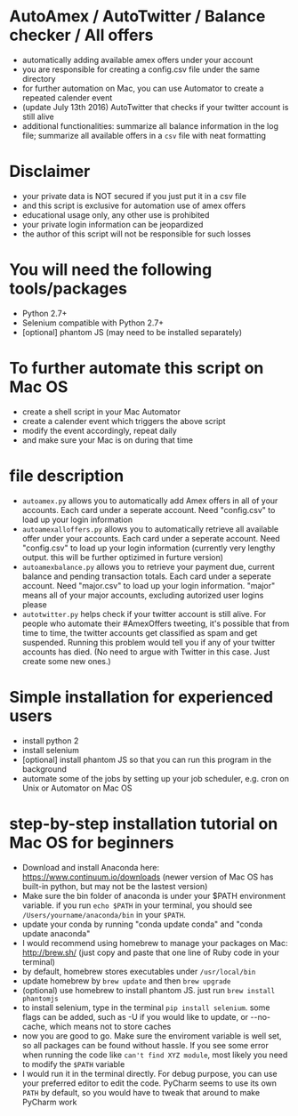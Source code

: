 # AutoAmex / AutoTwitter / Balance checker / All offers
- automatically adding available amex offers under your account
- you are responsible for creating a config.csv file under the same directory
- for further automation on Mac, you can use Automator to create a repeated calender event
- (update July 13th 2016) AutoTwitter that checks if your twitter account is still alive
- additional functionalities: summarize all balance information in the log file; summarize all available offers in a `csv` file with neat formatting

# Disclaimer
- your private data is NOT secured if you just put it in a csv file
- and this script is exclusive for automation use of amex offers
- educational usage only, any other use is prohibited
- your private login information can be jeopardized
- the author of this script will not be responsible for such losses

# You will need the following tools/packages
- Python 2.7+
- Selenium compatible with Python 2.7+
- [optional] phantom JS (may need to be installed separately)

# To further automate this script on Mac OS
- create a shell script in your Mac Automator
- create a calender event which triggers the above script
- modify the event accordingly, repeat daily
- and make sure your Mac is on during that time

# file description
- `autoamex.py` allows you to automatically add Amex offers in all of your accounts. Each card under a seperate account. Need "config.csv" to load up your login information
- `autoamexalloffers.py` allows you to automatically retrieve all available offer under your accounts. Each card under a seperate account. Need "config.csv" to load up your login information (currently very lengthy output. this will be further optizimed in furture version)
- `autoamexbalance.py` allows you to retrieve your payment due, current balance and pending transaction totals. Each card under a seperate account. Need "major.csv" to load up your login information. "major" means all of your major accounts, excluding autorized user logins please
- `autotwitter.py` helps check if your twitter account is still alive. For people who automate their #AmexOffers tweeting, it's possible that from time to time, the twitter accounts get classified as spam and get suspended. Running this problem would tell you if any of your twitter accounts has died. (No need to argue with Twitter in this case. Just create some new ones.)

# Simple installation for experienced users
- install python 2
- install selenium
- [optional] install phantom JS so that you can run this program in the background
- automate some of the jobs by setting up your job scheduler, e.g. cron on Unix or Automator on Mac OS

# step-by-step installation tutorial on Mac OS for beginners
- Download and install Anaconda here: https://www.continuum.io/downloads (newer version of Mac OS has built-in python, but may not be the lastest version)
- Make sure the bin folder of anaconda is under your $PATH environment variable. if you run `echo $PATH` in your terminal, you should see `/Users/yourname/anaconda/bin` in your `$PATH`.
- update your conda by running "conda update conda" and "conda update anaconda"
- I would recommend using homebrew to manage your packages on Mac: http://brew.sh/ (just copy and paste that one line of Ruby code in your terminal)
- by default, homebrew stores executables under `/usr/local/bin`
- update homebrew by `brew update` and then `brew upgrade`
- (optional) use homebrew to install phantom JS. just run `brew install phantomjs`
- to install selenium, type in the terminal `pip install selenium`. some flags can be added, such as -U if you would like to update, or --no-cache, which means not to store caches
- now you are good to go. Make sure the enviroment variable is well set, so all packages can be found without hassle. If you see some error when running the code like `can't find XYZ module`, most likely you need to modify the `$PATH` variable
- I would run it in the terminal directly. For debug purpose, you can use your preferred editor to edit the code. PyCharm seems to use its own `PATH` by default, so you would have to tweak that around to make PyCharm work

